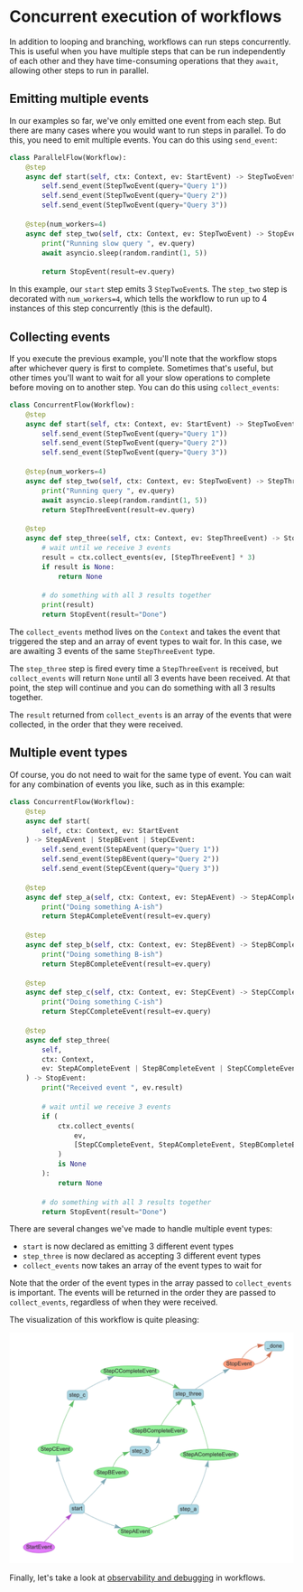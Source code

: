 # Concurrent execution of workflows

In addition to looping and branching, workflows can run steps concurrently. This is useful when you have multiple steps that can be run independently of each other and they have time-consuming operations that they `await`, allowing other steps to run in parallel.

## Emitting multiple events

In our examples so far, we've only emitted one event from each step. But there are many cases where you would want to run steps in parallel. To do this, you need to emit multiple events. You can do this using `send_event`:

```python
class ParallelFlow(Workflow):
    @step
    async def start(self, ctx: Context, ev: StartEvent) -> StepTwoEvent:
        self.send_event(StepTwoEvent(query="Query 1"))
        self.send_event(StepTwoEvent(query="Query 2"))
        self.send_event(StepTwoEvent(query="Query 3"))

    @step(num_workers=4)
    async def step_two(self, ctx: Context, ev: StepTwoEvent) -> StopEvent:
        print("Running slow query ", ev.query)
        await asyncio.sleep(random.randint(1, 5))

        return StopEvent(result=ev.query)
```

In this example, our `start` step emits 3 `StepTwoEvent`s. The `step_two` step is decorated with `num_workers=4`, which tells the workflow to run up to 4 instances of this step concurrently (this is the default).

## Collecting events

If you execute the previous example, you'll note that the workflow stops after whichever query is first to complete. Sometimes that's useful, but other times you'll want to wait for all your slow operations to complete before moving on to another step. You can do this using `collect_events`:

```python
class ConcurrentFlow(Workflow):
    @step
    async def start(self, ctx: Context, ev: StartEvent) -> StepTwoEvent:
        self.send_event(StepTwoEvent(query="Query 1"))
        self.send_event(StepTwoEvent(query="Query 2"))
        self.send_event(StepTwoEvent(query="Query 3"))

    @step(num_workers=4)
    async def step_two(self, ctx: Context, ev: StepTwoEvent) -> StepThreeEvent:
        print("Running query ", ev.query)
        await asyncio.sleep(random.randint(1, 5))
        return StepThreeEvent(result=ev.query)

    @step
    async def step_three(self, ctx: Context, ev: StepThreeEvent) -> StopEvent:
        # wait until we receive 3 events
        result = ctx.collect_events(ev, [StepThreeEvent] * 3)
        if result is None:
            return None

        # do something with all 3 results together
        print(result)
        return StopEvent(result="Done")
```

The `collect_events` method lives on the `Context` and takes the event that triggered the step and an array of event types to wait for. In this case, we are awaiting 3 events of the same `StepThreeEvent` type.

The `step_three` step is fired every time a `StepThreeEvent` is received, but `collect_events` will return `None` until all 3 events have been received. At that point, the step will continue and you can do something with all 3 results together.

The `result` returned from `collect_events` is an array of the events that were collected, in the order that they were received.

## Multiple event types

Of course, you do not need to wait for the same type of event. You can wait for any combination of events you like, such as in this example:

```python
class ConcurrentFlow(Workflow):
    @step
    async def start(
        self, ctx: Context, ev: StartEvent
    ) -> StepAEvent | StepBEvent | StepCEvent:
        self.send_event(StepAEvent(query="Query 1"))
        self.send_event(StepBEvent(query="Query 2"))
        self.send_event(StepCEvent(query="Query 3"))

    @step
    async def step_a(self, ctx: Context, ev: StepAEvent) -> StepACompleteEvent:
        print("Doing something A-ish")
        return StepACompleteEvent(result=ev.query)

    @step
    async def step_b(self, ctx: Context, ev: StepBEvent) -> StepBCompleteEvent:
        print("Doing something B-ish")
        return StepBCompleteEvent(result=ev.query)

    @step
    async def step_c(self, ctx: Context, ev: StepCEvent) -> StepCCompleteEvent:
        print("Doing something C-ish")
        return StepCCompleteEvent(result=ev.query)

    @step
    async def step_three(
        self,
        ctx: Context,
        ev: StepACompleteEvent | StepBCompleteEvent | StepCCompleteEvent,
    ) -> StopEvent:
        print("Received event ", ev.result)

        # wait until we receive 3 events
        if (
            ctx.collect_events(
                ev,
                [StepCCompleteEvent, StepACompleteEvent, StepBCompleteEvent],
            )
            is None
        ):
            return None

        # do something with all 3 results together
        return StopEvent(result="Done")
```

There are several changes we've made to handle multiple event types:
* `start` is now declared as emitting 3 different event types
* `step_three` is now declared as accepting 3 different event types
* `collect_events` now takes an array of the event types to wait for

Note that the order of the event types in the array passed to `collect_events` is important. The events will be returned in the order they are passed to `collect_events`, regardless of when they were received.

The visualization of this workflow is quite pleasing:

![A concurrent workflow](./different_events.png)

Finally, let's take a look at [observability and debugging](observability.md) in workflows.
